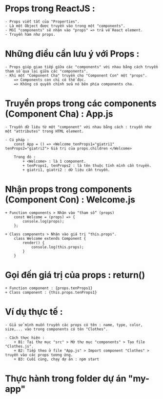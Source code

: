# Props trong ReactJS :

    - Props viết tắt của "Properties".
    - Là một Object được truyền vào trong một "components".
    - Mỗi "components" sẽ nhận vào "props" => trả về React element.
    - Truyền hàm như props.

# Những điều cần lưu ý với Props :

    - Props giúp giao tiếp giữa các "components" với nhau bằng cách truyền tham số qua lại giữa các "components".
    - Khi một "Component Cha" truyền cho "Component Con" một "props".
        => Components con chỉ có thể đọc.
        => Không có quyền chỉnh sửa nó bên phía components cha.

# Truyền props trong các components (Component Cha) : App.js

    - Truyền dữ liệu từ một "component" với nhau bằng cách : truyền như một "attributes" trong HTML element.

    - Cú pháp :
        const App = () => <Welcome tenProps1="giatri1" tenProps2="giatri2"> Giá trị của props.children </Welcome>

        Trong đó :
            + <Welcome> : là 1 component.
            + tenProps1, tenProps2 : là tên thuộc tính mình cần truyền.
            + giatri1, giatri2 : dữ liệu cần truyền.

# Nhận props trong components (Component Con) : Welcome.js

    + Function components > Nhận vào "tham số" (props)
        const Welcome = (props) => {
            console.log(props);
        };

    + Class components > Nhận vào giá trị "this.props".
        class Welcome extends Component {
            render() {
                console.log(this.props);
            }
        }

# Gọi đến giá trị của props : return()

    + Function component : {props.tenProps1}
    + Class component : {this.props.tenProps1}

# Ví dụ thực tế :

    - Giả sử mình muốn truyền các props có tên : name, type, color, size,... vào trong components có tên "Clothes".

    - Cách thực hiện :
        + B1: Tại thư mục "src" > Mở thư mục "components" > Tạo file "Clothes.js".
        + B2: Tiếp theo ở file "App.js" > Import component "Clothes" > truyền vào các props tương ứng.
        + B3: Cuối cùng, chạy dự án : npm start

# Thực hành trong folder dự án "my-app"
